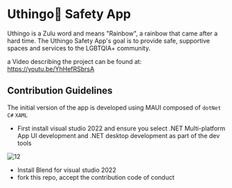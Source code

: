 # Uthingo🌈 Safety App
Uthingo is a Zulu word and means "Rainbow", a rainbow that came after a hard time. The Uthingo Safety App's goal is to provide safe, supportive spaces and services to the LGBTQIA+ community.

 a Video describing the project can be found at: https://youtu.be/YhHefRSbrsA 

## Contribution Guidelines

The initial version of the app is developed using MAUI composed of ```dotNet``` ```C#``` ```XAML```
- First install visual studio 2022 and ensure you select .NET Multi-platform App UI development and .NET desktop development as part of the dev tools

![12](https://user-images.githubusercontent.com/97768133/191299736-f1d4fa26-7100-4f88-b492-b0fd36a37045.png)


- Install Blend for visual studio 2022
- fork this repo, accept the contribution code of conduct
